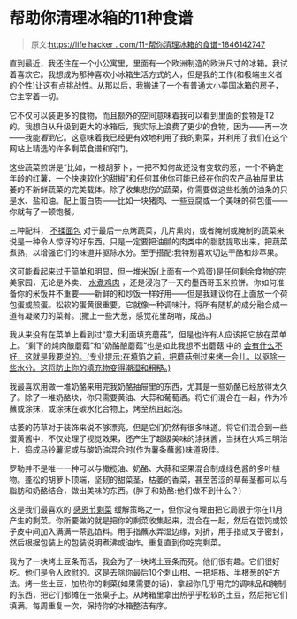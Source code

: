 # 帮助你清理冰箱的11种食谱

> 原文:[https://life hacker . com/11-帮你清理冰箱的食谱-1846142747](https://lifehacker.com/11-recipes-to-help-you-clean-out-your-fridge-1846142747)

直到最近，我还住在一个小公寓里，里面有一个欧洲制造的欧洲尺寸的冰箱。我试着喜欢它。我想成为那种喜欢小冰箱生活方式的人，但是我的工作(和极端主义者的个性)让这有点挑战性。从那以后，我搬进了一个有普通大小美国冰箱的房子，它主宰着一切。

它不仅可以装更多的食物，而且额外的空间意味着我可以看到里面的食物是T2的。我想自从升级到更大的冰箱后，我实际上浪费了更少的食物，因为——再一次——我能*看到*它。这意味着我已经更有效地利用了我的剩菜，并利用了我们在这个网站上精选的许多剩菜食谱和窍门。

这些蔬菜煎饼是“比如，一根胡萝卜，一把不知何故还没有变软的葱，一个不确定年龄的红薯，一个快速软化的甜椒”和任何其他你可能已经在你的农产品抽屉里枯萎的不新鲜蔬菜的完美载体。除了收集悲伤的蔬菜，你需要做这些松脆的油条的只是水、盐和油。配上蛋白质——比如一块猪肉、一些豆腐或一个美味的荷包蛋——你就有了一顿饱餐。

三种配料， [不揉面包](https://lifehacker.com/clean-out-your-fridge-by-baking-some-bread-1823311147) 对于最后一点烤蔬菜，几片熏肉，或者腌制或腌制的蔬菜来说是一种令人惊讶的好东西。只是一定要把油腻的肉类中的脂肪提取出来，把蔬菜煮熟，以增强它们的味道并驱除水分。至于搭配:我特别喜欢切达干酪和炒苹果。

这可能看起来过于简单和明显，但一堆米饭(上面有一个鸡蛋)是任何剩余食物的完美家园，无论是外卖、 [水煮鸡肉](https://skillet.lifehacker.com/maximize-a-chickens-meal-potential-by-poaching-it-first-1822353539) ，还是浸泡了一天的墨西哥玉米煎饼。你如何准备你的米饭并不重要——新鲜的和炒饭一样好用——但是我建议你在上面放一个荷包蛋或煎蛋。松软的蛋黄很重要。它就像一种调味汁，将所有随机的成分融合成一道有凝聚力的菜肴。(撒上一些大葱，感觉花里胡哨，成品。)

我从来没有在菜单上看到过“意大利面填充蘑菇”，但是也许有人应该把它放在菜单上。“剩下的炖肉酿蘑菇”和“奶酪酿蘑菇”也是如此我想不出蘑菇 中的 [会有什么不好，这就是我要说的。(专业提示:在填馅之前，把蘑菇倒过来烤一会儿，以驱除一些水分。这将防止你的填充物变得潮湿和粗糙。)](https://lifehacker.com/make-stuffed-mushrooms-with-your-leftovers-1845835484)

我最喜欢用做一堆奶酪来用完我奶酪抽屉里的东西，尤其是一些奶酪已经放得太久了。除了一堆奶酪块，你只需要黄油、大蒜和葡萄酒。将它们混合在一起，作为冷蘸或涂抹，或涂抹在碳水化合物上，烤至热且起泡。

枯萎的药草对于装饰来说不够漂亮，但是它们仍然有很多味道。将它们混合到一些蛋黄酱中，不仅处理了视觉效果，还产生了超级美味的涂抹酱，当抹在火鸡三明治上、捣成马铃薯泥或与酸奶油混合时(作为薯条蘸酱)味道极佳。

罗勒并不是唯一一种可以与橄榄油、奶酪、大蒜和坚果混合制成绿色酱的多叶植物。蓬松的胡萝卜顶端，坚韧的甜菜茎，枯萎的香菜，甚至苦涩的草莓茎都可以与脂肪和奶酪结合，做出美味的东西。(胖子和奶酪:他们做不到什么？)

这是我们最喜欢的 [感恩节剩菜](https://lifehacker.com/turn-your-thanksgiving-leftovers-into-dumplings-1830542599) 缓解策略之一，但你没有理由把它局限于你在11月产生的剩菜。你所要做的就是把你的剩菜收集起来，混合在一起，然后在馄饨或饺子皮中间加入满满一茶匙馅料。用手指蘸水弄湿边缘，对折，用手指或叉子密封，然后根据包装上的包装说明煮沸或油炸。重复直到你吃完剩菜。

我为了一块烤土豆条而活，我会为了一块烤土豆条而死。他们很有趣。它们很好吃。他们是令人欣慰的。这是去除你最后10个刺山柑、一把培根、半根葱的好方法。烤一些土豆，加热你的剩菜(如果需要的话)，拿起你几乎用完的调味品和腌制的东西，把它们都摊在一张桌子上。从烤箱里拿出热乎乎松软的土豆，然后把它们填满。每周重复一次，保持你的冰箱整洁有序。